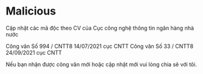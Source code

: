 # Malicious

Cập nhật các mã độc theo CV của Cục công nghệ thông tin ngân hàng nhà nước

Công văn Số 994 / CNTT8 14/07/2021 cục CNTT
Công văn Số 33 / CNTT8 24/09/2021 cục CNTT

Nếu bạn nhận được công văn mới hoặc cập nhật mới vui lòng chia sẽ với tôi.
